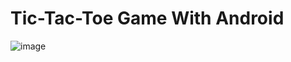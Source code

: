 # Tic-Tac-Toe Game With Android 

![image](https://user-images.githubusercontent.com/63442418/80996748-f44cd480-8e5d-11ea-9668-0fd720594350.png)


